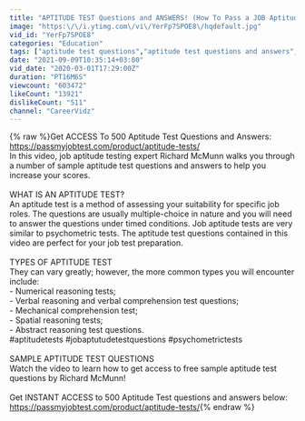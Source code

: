 ```yaml
---
title: "APTITUDE TEST Questions and ANSWERS! (How To Pass a JOB Aptitude Test in 2021!)"
image: "https:\/\/i.ytimg.com\/vi\/YerFp7SPOE8\/hqdefault.jpg"
vid_id: "YerFp7SPOE8"
categories: "Education"
tags: ["aptitude test questions","aptitude test questions and answers","job aptitude tests"]
date: "2021-09-09T10:35:14+03:00"
vid_date: "2020-03-01T17:29:00Z"
duration: "PT16M6S"
viewcount: "603472"
likeCount: "13921"
dislikeCount: "511"
channel: "CareerVidz"
---
```

{% raw %}Get ACCESS To 500 Aptitude Test Questions and Answers: <a rel="nofollow" target="blank" href="https://passmyjobtest.com/product/aptitude-tests/">https://passmyjobtest.com/product/aptitude-tests/</a><br />In this video, job aptitude testing expert Richard McMunn walks you through a number of sample aptitude test questions and answers to help you increase your scores.<br /><br />WHAT IS AN APTITUDE TEST?<br />An aptitude test is a method of assessing your suitability for specific job roles. The questions are usually multiple-choice in nature and you will need to answer the questions under timed conditions. Job aptitude tests are very similar to psychometric tests. The aptitude test questions contained in this video are perfect for your job test preparation.<br /><br />TYPES OF APTITUDE TEST<br />They can vary greatly; however, the more common types you will encounter include:<br />- Numerical reasoning tests;<br />- Verbal reasoning and verbal comprehension test questions;<br />- Mechanical comprehension test;<br />- Spatial reasoning tests;<br />- Abstract reasoning test questions.<br />#aptitudetests #jobaptutudetestquestions #psychometrictests<br /><br />SAMPLE APTITUDE TEST QUESTIONS<br />Watch the video to learn how to get access to free sample aptitude test questions by Richard McMunn!<br /><br />Get INSTANT ACCESS to 500 Aptitude Test questions and answers below:<br /><a rel="nofollow" target="blank" href="https://passmyjobtest.com/product/aptitude-tests/">https://passmyjobtest.com/product/aptitude-tests/</a>{% endraw %}
